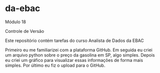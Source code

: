 # da-ebac

Módulo 18

Controle de Versão 

Este repositório contém tarefas do curso Analista de Dados da EBAC

Primeiro eu me familiarizei com a plataforma GitHub. Em seguida eu criei um arquivo python sobre o preço da gasolina em SP, algo simples. Depois eu criei um gráfico para visualizar essas informações de forma mais simples. Por último eu fiz o upload para o GitHub. 